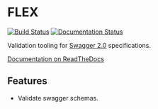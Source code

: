 # FLEX

[![Build Status](https://travis-ci.org/pipermerriam/flex.png)](https://travis-ci.org/pipermerriam/flex)  [![Documentation Status](https://readthedocs.org/projects/flex-swagger/badge/?version=latest)](https://readthedocs.org/projects/flex-swagger/?badge=latest)
   

Validation tooling for [Swagger 2.0](https://github.com/wordnik/swagger-spec/blob/master/versions/2.0.md) specifications.


[Documentation on ReadTheDocs](http://flex-swagger.readthedocs.org/en/latest/)


## Features

* Validate swagger schemas.
